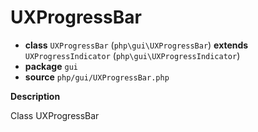 # UXProgressBar

- **class** `UXProgressBar` (`php\gui\UXProgressBar`) **extends** `UXProgressIndicator` (`php\gui\UXProgressIndicator`)
- **package** `gui`
- **source** `php/gui/UXProgressBar.php`

**Description**

Class UXProgressBar